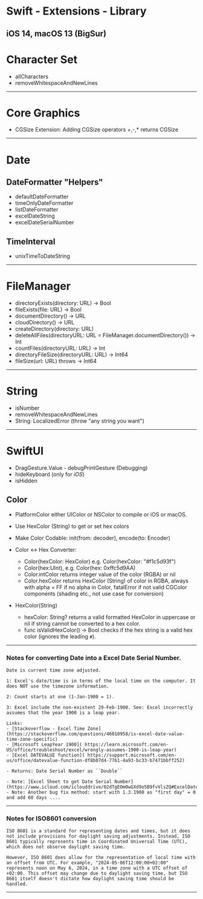 # Swift - Extensions - Library
## iOS 14, macOS 13 (BigSur)
##


# Character Set
- allCharacters
- removeWhitespaceAndNewLines

---------------------------------------------------
# Core Graphics
- CGSize Extension:
    Adding CGSize operators +,-,* returns CGSize

---------------------------------------------------
# Date    

## DateFormatter "Helpers"
- defaultDateFormatter
- timeOnlyDateFormatter
- listDateFormatter
- excelDateString
- excelDateSerialNumber

## TimeInterval
- unixTimeToDateString

---------------------------------------------------
# FileManager
- directoryExists(directory: URL) ->  Bool
- fileExists(file: URL) -> Bool
- documentDirectory() -> URL
- cloudDirectory() -> URL
- createDirectory(directory: URL)
- deleteAllFiles(directoryURL: URL = FileManager.documentDirectory()) -> Int
- countFiles(directoryURL: URL) -> Int
- directoryFileSize(directoryURL: URL) -> Int64 
- fileSize(url: URL) throws -> Int64 

---------------------------------------------------
# String
- isNumber
- removeWhitespaceAndNewLines 
- String: LocalizedError (throw "any string you want")

---------------------------------------------------
# SwiftUI
- DragGesture.Value - debugPrintGesture (Debugging)
- hideKeyboard (only for *iOS*)
- isHidden

## Color
- PlatformColor either UIColor or NSColor to compile or iOS or macOS. 
- Use HexColor (String) to get or set hex colors
- Make Color Codable:  init(from: decoder), encode(to: Encoder) 

- Color <-> Hex Converter:
    - Color(hexColor: HexColor) e.g. Color(hexColor: "#f1c5d93f")
    - Color(hex:UInt), e.g. Color(hex: 0xffc5d9AA)
    - Color.intColor returns integer value of the color (RGBA) or nil
    - Color.hexColor returns HexColor (String) of color in RGBA, always with alpha = FF if no alpha in Color, fatalError if not valid CGColor components (shading etc., not use case for conversion)

- HexColor(String)
    - hexColor: String? returns a valid formatted HexColor in uppercase or nil if string cannot be converted to a hex color.
    - func isValidHexColor() -> Bool checks if the hex string is a valid hex color (ignores the leading `#`).
---------------------------------------------------
### Notes for converting Date into a Excel Date Serial Number.

    Date is current time zone adjusted.

    1: Excel's date/time is in terms of the local time on the computer. It does NOT use the timezone information.

    2: Count starts at one (1-Jan-1900 = 1).

    3: Excel include the non-existent 29-Feb-1900. See: Excel incorrectly assumes that the year 1900 is a leap year.

    Links:
    - [Stackoverflow - Excel Time Zone](https://stackoverflow.com/questions/46010958/is-excel-date-value-time-zone-specific)
    - [Microsoft LeapYear 1900]( https://learn.microsoft.com/en-US/office/troubleshoot/excel/wrongly-assumes-1900-is-leap-year)
    - [Excel DATEVALUE function]( https://support.microsoft.com/en-us/office/datevalue-function-df8b07d4-7761-4a93-bc33-b7471bbff252)

    - Returns: Date Serial Number as ``Double``

    - Note: [Excel Sheet to get Date Serial Number](https://www.icloud.com/iclouddrive/02dTgEOm0wGXd9o5B9fvVlsZQ#ExcelDateValue).
    - Note: Another bug fix method: start with 1.3.1900 as "first day" = 0  and add 60 days ....

-----
### Notes for ISO8601 conversion

    ISO 8601 is a standard for representing dates and times, but it does not include provisions for daylight saving adjustments. Instead, ISO 8601 typically represents time in Coordinated Universal Time (UTC), which does not observe daylight saving time.

    However, ISO 8601 does allow for the representation of local time with an offset from UTC. For example, "2024-05-06T12:00:00+02:00" represents noon on May 6, 2024, in a time zone with a UTC offset of +02:00. This offset may change due to daylight saving time, but ISO 8601 itself doesn't dictate how daylight saving time should be handled.
-----------
